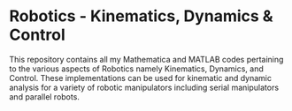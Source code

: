 # Robotics - Kinematics, Dynamics & Control
This repository contains all my Mathematica and MATLAB codes pertaining to the various aspects of Robotics namely Kinematics, Dynamics, and Control. These implementations can be used for kinematic and dynamic analysis for a variety of robotic manipulators including serial manipulators and parallel robots.



